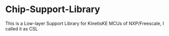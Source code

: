 # Chip-Support-Library
This is a Low-layer Support Library for KinetisKE MCUs of NXP/Freescale, I called it as CSL

